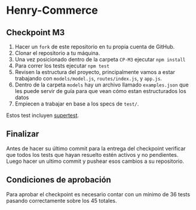 # Henry-Commerce

## Checkpoint M3

1. Hacer un `fork` de este repositorio en tu propia cuenta de GitHub.
2. Clonar el repositorio a tu máquina.
3. Una vez posicionado dentro de la carpeta `CP-M3` ejecutar `npm install`
4. Para correr los tests ejecutar `npm test`
5. Revisen la estructura del proyecto, principalmente vamos a estar trabajando con `models/model.js`,  `routes/index.js`, y `app.js`.
6. Dentro de la carpeta `models` hay un archivo llamado `examples.json` que les puede servir de guía para que vean cómo estan estructurados los datos
7. Empiecen a trabajar en base a los specs de `test/`.

Estos test incluyen [supertest](https://github.com/visionmedia/supertest).

## Finalizar

Antes de hacer su último commit para la entrega del checkpoint verificar que todos los tests que hayan resuelto estén activos y no pendientes. Luego hacer un ultimo commit y pushear esos cambios a su repositorio.

## Condiciones de aprobación

Para aprobar el checkpoint es necesario contar con un mínimo de 36 tests pasando correctamente sobre los 45 totales.
